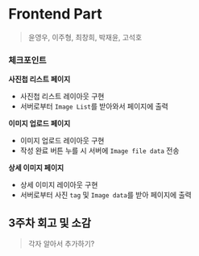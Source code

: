 # Frontend Part

> 윤영우, 이주형, 최창희, 박재윤, 고석호



### 체크포인트

**사진첩 리스트 페이지**

- 사진첩 리스트 레이아웃 구현
- 서버로부터 `Image List`를 받아와서 페이지에 출력



**이미지 업로드 페이지**

- 이미지 업로드 레이아웃 구현
- 작성 완료 버튼 누를 시 서버에 `Image file data` 전송



**상세 이미지 페이지**

- 상세 이미지 레이아웃 구현
- 서버로부터 사진 `tag` 및 `Image data`를 받아 페이지에 출력





## 3주차 회고 및 소감

> 각자 알아서 추가하기? 

